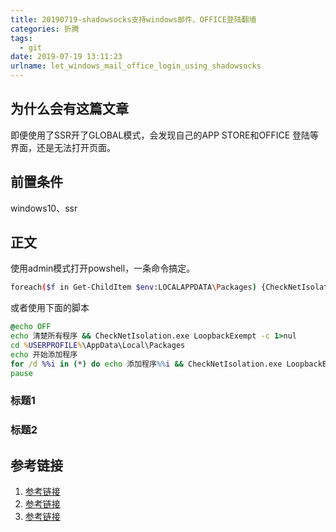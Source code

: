 ```yaml
---
title: 20190719-shadowsocks支持windows邮件、OFFICE登陆翻墙
categories: 折腾
tags:
  - git
date: 2019-07-19 13:11:23
urlname: let_windows_mail_office_login_using_shadowsocks
---
```


## 为什么会有这篇文章

即便使用了SSR开了GLOBAL模式，会发现自己的APP STORE和OFFICE 登陆等界面，还是无法打开页面。

## 前置条件

windows10、ssr

## 正文

使用admin模式打开powshell，一条命令搞定。

``` bash
foreach($f in Get-ChildItem $env:LOCALAPPDATA\Packages) {CheckNetIsolation.exe LoopbackExempt -a "-n=$($f.Name)"}
```

或者使用下面的脚本

``` bat
@echo OFF
echo 清楚所有程序 && CheckNetIsolation.exe LoopbackExempt -c 1>nul
cd %USERPROFILE%\AppData\Local\Packages
echo 开始添加程序
for /d %%i in (*) do echo 添加程序%%i && CheckNetIsolation.exe LoopbackExempt -a -n = %%i 1>nul
pause
```

### 标题1

### 标题2

## 参考链接

1. [参考链接](https://github.com/shadowsocks/shadowsocks-windows/issues/897)
2. [参考链接](http://www.wuliaole.com)
3. [参考链接](http://www.wuliaole.com)
